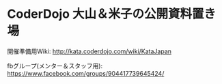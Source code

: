 # CoderDojo 大山＆米子の公開資料置き場

開催準備用Wiki: 
http://kata.coderdojo.com/wiki/KataJapan

fbグループ(メンター＆スタッフ用): 
https://www.facebook.com/groups/904417739645424/
